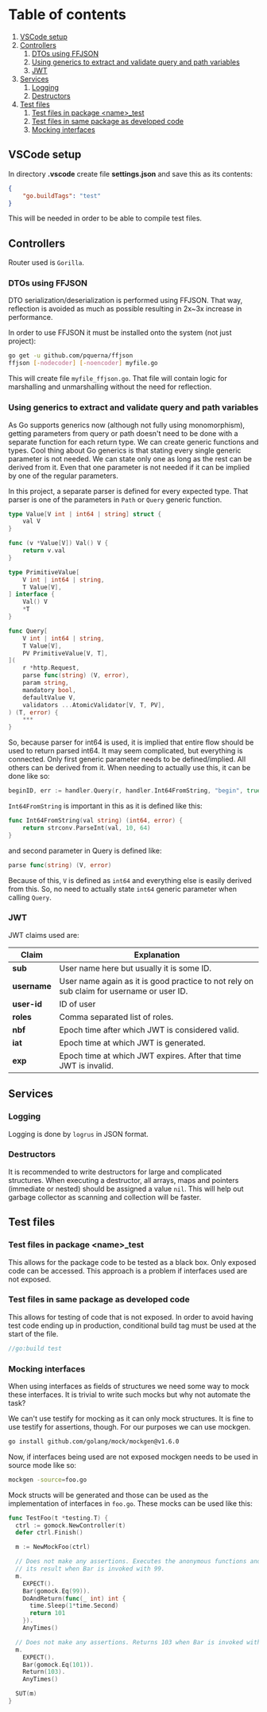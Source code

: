 # Table of contents
1. [VSCode setup](#vscode-setup)
2. [Controllers](#controllers)
    1. [DTOs using FFJSON](#dtos-using-ffjson)
    2. [Using generics to extract and validate query and path variables](#using-generics-to-extract-and-validate-query-and-path-variables)
    3. [JWT](#jwt)
3. [Services](#services)
    1. [Logging](#logging)
    2. [Destructors](#destructors)
4. [Test files](#test-files)
    1. [Test files in package \<name\>_test](#test-files-in-package-name_test)
    2. [Test files in same package as developed code](#test-files-in-same-package-as-developed-code)
    3. [Mocking interfaces](#mocking-interfaces)

## VSCode setup
In directory __.vscode__ create file __settings.json__ and save this as its contents:
```JSON
{
    "go.buildTags": "test"
}
```
This will be needed in order to be able to compile test files.

## Controllers

Router used is `Gorilla`. 

### DTOs using FFJSON

DTO serialization/deserialization is performed using FFJSON. That way, reflection is avoided as much as possible resulting in 2x~3x increase in performance.

In order to use FFJSON it must be installed onto the system (not just project):
```Bash
go get -u github.com/pquerna/ffjson
ffjson [-nodecoder] [-noencoder] myfile.go
```

This will create file `myfile_ffjson.go`. That file will contain logic for marshalling and unmarshalling without the need for reflection.

### Using generics to extract and validate query and path variables

As Go supports generics now (although not fully using monomorphism), getting parameters from query or path doesn't need to be done with a separate function for each return type. We can create generic functions and types. Cool thing about Go generics is that stating every single generic parameter is not needed. We can state only one as long as the rest can be derived from it. Even that one parameter is not needed if it can be implied by one of the regular parameters.

In this project, a separate parser is defined for every expected type. That parser is one of the parameters in `Path` or `Query` generic function.
```Go
type Value[V int | int64 | string] struct {
	val V
}

func (v *Value[V]) Val() V {
	return v.val
}

type PrimitiveValue[
	V int | int64 | string,
	T Value[V],
] interface {
	Val() V
	*T
}

func Query[
	V int | int64 | string,
	T Value[V],
	PV PrimitiveValue[V, T],
](
	r *http.Request,
	parse func(string) (V, error),
	param string,
	mandatory bool,
	defaultValue V,
	validators ...AtomicValidator[V, T, PV],
) (T, error) {
    ***
}
```
So, because parser for int64 is used, it is implied that entire flow should be used to return parsed int64. It may seem complicated, but everything is connected. Only first generic parameter needs to be defined/implied. All others can be derived from it. When needing to actually use this, it can be done like so:
```Go
beginID, err := handler.Query(r, handler.Int64FromString, "begin", true, 0, handler.IsPositive)
```
`Int64FromString` is important in this as it is defined like this:
```Go
func Int64FromString(val string) (int64, error) {
	return strconv.ParseInt(val, 10, 64)
}
```
and second parameter in Query is defined like:
```Go
parse func(string) (V, error)
```
Because of this, `V` is defined as `int64` and everything else is easily derived from this. So, no need to actually state `int64` generic parameter when calling `Query`.

### JWT

JWT claims used are:

|Claim|Explanation|
|-----|-----------|
|**sub**|User name here but usually it is some ID.|
|**username**|User name again as it is good practice to not rely on sub claim for username or user ID.|
|**user-id**|ID of user|
|**roles**|Comma separated list of roles.|
|**nbf**|Epoch time after which JWT is considered valid.|
|**iat**|Epoch time at which JWT is generated.|
|**exp**|Epoch time at which JWT expires. After that time JWT is invalid.|

## Services

### Logging

Logging is done by `logrus` in JSON format.

### Destructors

It is recommended to write destructors for large and complicated structures. When executing a destructor, all arrays, maps and pointers (immediate or nested) should be assigned a value `nil`. This will help out garbage collector as scanning and collection will be faster.

## Test files

### Test files in package \<name\>_test
This allows for the package code to be tested as a black box. Only exposed code can be accessed. This approach is a problem if interfaces used are not exposed.

### Test files in same package as developed code
This allows for testing of code that is not exposed. In order to avoid having test code ending up in production, conditional build tag must be used at the start of the file. 
```Go
//go:build test
```

### Mocking interfaces

When using interfaces as fields of structures we need some way to mock these interfaces. It is trivial to write such mocks but why not automate the task?

We can't use testify for mocking as it can only mock structures. It is fine to use testify for assertions, though. For our purposes we can use mockgen.
```Bash
go install github.com/golang/mock/mockgen@v1.6.0
```
Now, if interfaces being used are not exposed mockgen needs to be used in source mode like so:
```Bash
mockgen -source=foo.go
```
Mock structs will be generated and those can be used as the implementation of interfaces in `foo.go`. These mocks can be used like this:
```Go
func TestFoo(t *testing.T) {
  ctrl := gomock.NewController(t)
  defer ctrl.Finish()

  m := NewMockFoo(ctrl)

  // Does not make any assertions. Executes the anonymous functions and returns
  // its result when Bar is invoked with 99.
  m.
    EXPECT().
    Bar(gomock.Eq(99)).
    DoAndReturn(func(_ int) int {
      time.Sleep(1*time.Second)
      return 101
    }).
    AnyTimes()

  // Does not make any assertions. Returns 103 when Bar is invoked with 101.
  m.
    EXPECT().
    Bar(gomock.Eq(101)).
    Return(103).
    AnyTimes()

  SUT(m)
}
```